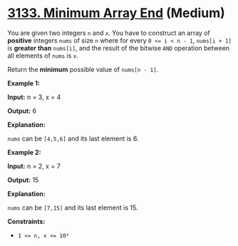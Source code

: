 # [3133. Minimum Array End][link] (Medium)

[link]: https://leetcode.cn/problems/minimum-array-end/

You are given two integers `n` and `x`. You have to construct an array of **positive** integers
`nums` of size `n` where for every `0 <= i < n - 1`, `nums[i + 1]` is **greater than** `nums[i]`, and
the result of the bitwise `AND` operation between all elements of `nums` is `x`.

Return the **minimum** possible value of `nums[n - 1]`.

**Example 1:**

**Input:** n = 3, x = 4

**Output:** 6

**Explanation:**

`nums` can be `[4,5,6]` and its last element is 6.

**Example 2:**

**Input:** n = 2, x = 7

**Output:** 15

**Explanation:**

`nums` can be `[7,15]` and its last element is 15.

**Constraints:**

- `1 <= n, x <= 10⁸`
